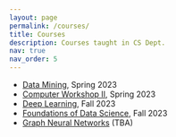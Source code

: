 ```yaml
---
layout: page
permalink: /courses/
title: Courses
description: Courses taught in CS Dept.
nav: true
nav_order: 5
---
```


<ul>
 <li> <a href="https://fum-cs.github.io/cs-bsc-dm/">Data Mining</a>, Spring 2023</li>
 <li> <a href="https://fum-cs.github.io/cw2/">Computer Workshop II</a>, Spring 2023</li>
 <li> <a href="https://fum-cs.github.io/dl/">Deep Learning</a>, Fall 2023</li>
 <li> <a href="https://fum-cs.github.io/fds/">Foundations of Data Science</a>, Fall 2023</li>
 <li> <a href="https://fum-cs.github.io/gnn/">Graph Neural Networks</a> (TBA)</li>
</ul> 

<!-- For now, this page is assumed to be a static description of your courses. You can convert it to a collection similar to `_projects/` so that you can have a dedicated page for each course.

Organize your courses by years, topics, or universities, however you like! -->
